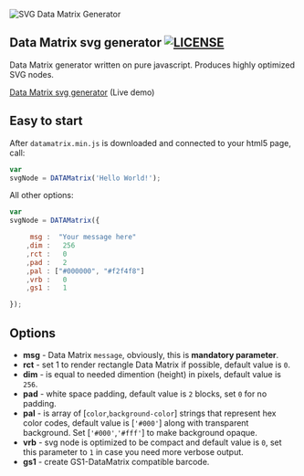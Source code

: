 ![SVG Data Matrix Generator](img/datamatrix.svg)

## Data Matrix svg generator [![LICENSE](img/license.svg)](/LICENSE)
Data Matrix generator written on pure javascript. Produces highly optimized SVG nodes.

[Data Matrix svg generator](https://datalog.github.io/demo/datamatrix-svg/) (Live demo)

## Easy to start
After `datamatrix.min.js` is downloaded and connected to your html5 page, call:
```javascript
var
svgNode = DATAMatrix('Hello World!');
```

All other options:
```javascript
var
svgNode = DATAMatrix({

     msg :  "Your message here"
    ,dim :   256
    ,rct :   0
    ,pad :   2
    ,pal : ["#000000", "#f2f4f8"]
    ,vrb :   0
    ,gs1 :   1

});
```

## Options
* **msg** - Data Matrix ``message``, obviously, this is **mandatory parameter**.
* **rct** - set 1 to render rectangle Data Matrix if possible, default value is `0`.
* **dim** - is equal to needed dimention (height) in pixels, default value is `256`.
* **pad** - white space padding, default value is `2` blocks, set `0` for no padding.
* **pal** - is array of [`color`,`background-color`] strings that represent hex color codes, default value is [`'#000'`] along with transparent background. Set [`'#000'`,`'#fff'`] to make background opaque.
* **vrb** - svg node is optimized to be compact and default value is `0`, set this parameter to `1` in case you need more verbose output.
* **gs1** - create GS1-DataMatrix compatible barcode.
